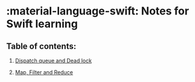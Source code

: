 # **:material-language-swift: Notes for Swift learning**

## Table of contents:

1. [Dispatch queue and Dead lock](Dispatch_queue.md)

2. [Map, Filter and Reduce](Map_reduce.md)

